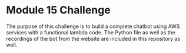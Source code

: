 # Module 15 Challenge

The purpose of this challenge is to build a complete chatbot using AWS services with a functional lambda code.  The Python file as well as the recordings of the bot from the website are included in this repository as well.